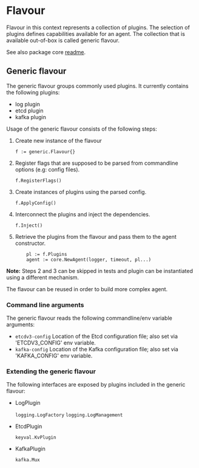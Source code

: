 # Flavour

Flavour in this context represents a collection of plugins. The selection of plugins defines capabilities
available for an agent. The collection that is available out-of-box is called generic flavour.

See also package core [readme](../README.md).

## Generic flavour

The generic flavour groups commonly used plugins. It currently contains the following plugins:

- log plugin
- etcd plugin
- kafka plugin

Usage of the generic flavour consists of the following steps:

1. Create new instance of the flavour

    ```f := generic.Flavour{}```
  
2. Register flags that are supposed to be parsed from commandline options (e.g: config files).
   
    ```f.RegisterFlags()```
  
3. Create instances of plugins using the parsed config.
   
    ```f.ApplyConfig()```

4. Interconnect the plugins and inject the dependencies.
   
   ```f.Inject()```

5. Retrieve the plugins from the flavour and pass them to the agent constructor.

   ```
       pl := f.Plugins
       agent := core.NewAgent(logger, timeout, pl...)
   ```
    
**Note:**
Steps 2 and 3 can be skipped in tests and plugin can be instantiated using a different mechanism.
 
The flavour can be reused in order to build more complex agent.

### Command line arguments

The generic flavour reads the following commandline/env variable arguments:
- `etcdv3-config` Location of the Etcd configuration file; also set via 'ETCDV3_CONFIG' env variable.
- `kafka-config` Location of the Kafka configuration file; also set via 'KAFKA_CONFIG' env variable.

### Extending the generic flavour

The following interfaces are exposed by plugins included in the generic flavour:

- LogPlugin

     `logging.LogFactory`
     `logging.LogManagement`

- EtcdPlugin

     `keyval.KvPlugin`

- KafkaPlugin

     `kafka.Mux`
